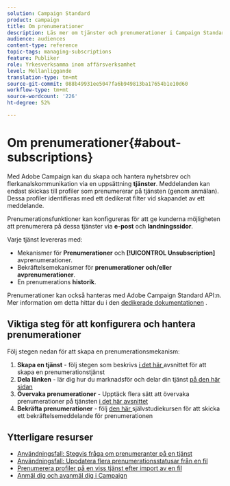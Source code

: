 ```yaml
---
solution: Campaign Standard
product: campaign
title: Om prenumerationer
description: Läs mer om tjänster och prenumerationer i Campaign Standard.
audience: audiences
content-type: reference
topic-tags: managing-subscriptions
feature: Publiker
role: Yrkesverksamma inom affärsverksamhet
level: Mellanliggande
translation-type: tm+mt
source-git-commit: 088b49931ee5047fa6b949813ba17654b1e10d60
workflow-type: tm+mt
source-wordcount: '226'
ht-degree: 52%

---
```



# Om prenumerationer{#about-subscriptions}

Med Adobe Campaign kan du skapa och hantera nyhetsbrev och flerkanalskommunikation via en uppsättning **tjänster**. Meddelanden kan endast skickas till profiler som prenumererar på tjänsten (genom anmälan). Dessa profiler identifieras med ett dedikerat filter vid skapandet av ett meddelande.

Prenumerationsfunktioner kan konfigureras för att ge kunderna möjligheten att prenumerera på dessa tjänster via **e-post** och **landningssidor**.

Varje tjänst levereras med:

* Mekanismer för **Prenumerationer** och **[!UICONTROL Unsubscription]** avprenumerationer.
* Bekräftelsemekanismer för **prenumerationer och/eller avprenumerationer**.
* En prenumerations **historik**.

Prenumerationer kan också hanteras med Adobe Campaign Standard API:n.  Mer information om detta hittar du i den [dedikerade dokumentationen](../../api/using/creating-a-service.md) .

## Viktiga steg för att konfigurera och hantera prenumerationer

Följ stegen nedan för att skapa en prenumerationsmekanism:

1. **Skapa en tjänst**  - följ stegen som beskrivs  [i det här ](../../audiences/using/creating-a-service.md) avsnittet för att skapa en prenumerationstjänst
1. **Dela länken**  - lär dig hur du marknadsför och delar din tjänst  [på den här sidan](../../audiences/using/promoting-a-service.md)
1. **Övervaka prenumerationer**  - Upptäck flera sätt att övervaka prenumerationer på tjänsten  [i det här avsnittet](../../audiences/using/monitoring-subscriptions.md)
1. **Bekräfta prenumerationer**  - följ  [den här ](../../audiences/using/confirming-subscription-to-a-service.md) självstudiekursen för att skicka ett bekräftelsemeddelande för prenumerationen

## Ytterligare resurser

* [Användningsfall: Stegvis fråga om prenumeranter på en tjänst](../../automating/using/incremental-query-on-subscribers.md)
* [Användningsfall: Uppdatera flera prenumerationsstatusar från en fil](../../automating/using/updating-subscriptions-from-file.md)
* [Prenumerera profiler på en viss tjänst efter import av en fil](../../automating/using/subscribing-profiles-from-file.md)
* [Anmäl dig och avanmäl dig i Campaign](../../audiences/using/about-opt-in-and-opt-out-in-campaign.md)
